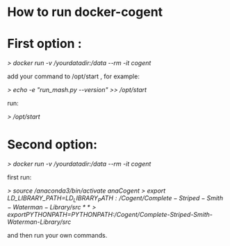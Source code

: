 # How to run docker-cogent

# First option :
*> docker run -v /yourdatadir:/data --rm -it cogent*

add your command to /opt/start , for example:

*> echo -e "run_mash.py --version" >> /opt/start*

run:

*> /opt/start*

# Second option:
*> docker run -v /yourdatadir:/data --rm -it cogent*

first run:

*> source /anaconda3/bin/activate anaCogent*
*> export LD_LIBRARY_PATH=$LD_LIBRARY_PATH:/Cogent/Complete-Striped-Smith-Waterman-Library/src*
*> export PYTHONPATH=$PYTHONPATH:/Cogent/Complete-Striped-Smith-Waterman-Library/src*

and then run your own commands.

